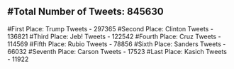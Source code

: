 #Total Number of Tweets: 845630 
---
#First Place: Trump Tweets - 297365
#Second Place: Clinton Tweets - 136821
#Third Place: Jeb! Tweets - 122542
#Fourth Place: Cruz Tweets - 114569
#Fifth Place: Rubio Tweets - 78856
#Sixth Place: Sanders Tweets - 66032
#Seventh Place: Carson Tweets - 17523
#Last Place: Kasich Tweets - 11922
